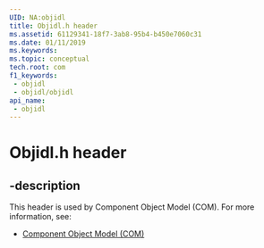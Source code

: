 ```yaml
---
UID: NA:objidl
title: Objidl.h header
ms.assetid: 61129341-18f7-3ab8-95b4-b450e7060c31
ms.date: 01/11/2019
ms.keywords: 
ms.topic: conceptual
tech.root: com
f1_keywords:
 - objidl
 - objidl/objidl
api_name:
 - objidl
---
```


# Objidl.h header


## -description

This header is used by Component Object Model (COM). For more information, see:

- [Component Object Model (COM)](../_com/index.md)

